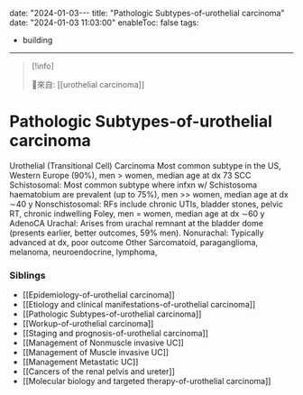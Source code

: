 date: "2024-01-03---
title: "Pathologic Subtypes-of-urothelial carcinoma"
date: "2024-01-03 11:03:00"
enableToc: false
tags:
  - building
---
> [!info]
>
> 🌱來自: [[urothelial carcinoma]]
# Pathologic Subtypes-of-urothelial carcinoma
Urothelial (Transitional Cell) Carcinoma
Most common subtype in the US, Western Europe (90%), men > women, median age at dx 73
SCC
Schistosomal: Most common subtype where infxn w/ Schistosoma haematobium are prevalent (up to 75%), men >> women, median age at dx ∼40 y
Nonschistosomal: RFs include chronic UTIs, bladder stones, pelvic RT, chronic indwelling Foley, men = women, median age at dx ∼60 y
AdenoCA
Urachal: Arises from urachal remnant at the bladder dome (presents earlier, better outcomes, 59% men).
Nonurachal: Typically advanced at dx, poor outcome
Other
Sarcomatoid, paraganglioma, melanoma, neuroendocrine, lymphoma,
### Siblings
- [[Epidemiology-of-urothelial carcinoma]]
- [[Etiology and clinical manifestations-of-urothelial carcinoma]]
- [[Pathologic Subtypes-of-urothelial carcinoma]]
- [[Workup-of-urothelial carcinoma]]
- [[Staging and prognosis-of-urothelial carcinoma]]
- [[Management of Nonmuscle invasive UC]]
- [[Management of Muscle invasive UC]]
- [[Management Metastatic UC]]
- [[Cancers of the renal pelvis and ureter]]
- [[Molecular biology and targeted therapy-of-urothelial carcinoma]]
